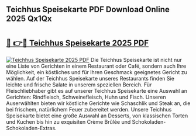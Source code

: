 ## Teichhus Speisekarte PDF Download Online 2025 Qx1Qx

# <h2><a href="http://gc7eaf8.nevu.top/?p=Teichhus+Speisekarte">🔗 👉🔴 Teichhus Speisekarte 2025 PDF</a></h2>

[![Teichhus Speisekarte 2025 PDF](https://i.imgur.com/dBaPXMq.png)](http://gc7eaf8.nevu.top/?p=Teichhus+Speisekarte)
Die Teichhus Speisekarte ist nicht nur eine Liste von Gerichten in einem Restaurant oder Café, sondern auch Ihre Möglichkeit, ein köstliches und für Ihren Geschmack geeignetes Gericht zu wählen. Auf der Teichhus Speisekarte unseres Restaurants finden Sie leichte und frische Salate in unserem speziellen Bereich. Für Fleischliebhaber gibt es auf unserer Teichhus Speisekarte eine Auswahl an Gerichten: Rindfleisch, Schweinefleisch, Huhn und Fisch. Unseren Auserwählten bieten wir köstliche Gerichte wie Schaschlik und Steak an, die bei frischem, natürlichem Feuer zubereitet werden. Unsere Teichhus Speisekarte bietet eine große Auswahl an Desserts, von klassischen Torten und Kuchen bis hin zu exquisiten Crème Brûlée und Schokoladen-Schokoladen-Extras.
